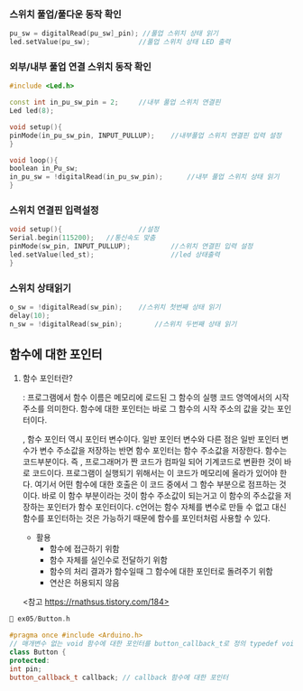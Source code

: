 ### 스위치 풀업/풀다운 동작 확인

~~~ c++
pu_sw = digitalRead(pu_sw]_pin); //풀업 스위치 상태 읽기
led.setValue(pu_sw);			//풀업 스위치 상태 LED 출력
~~~

### 외부/내부 풀업 연결 스위치 동작 확인

~~~ c++
#include <Led.h>

const int in_pu_sw_pin = 2;		//내부 풀업 스위치 연결핀
Led led(8);

void setup(){
pinMode(in_pu_sw_pin, INPUT_PULLUP);	//내부풀업 스위치 연결핀 입력 설정
}

void loop(){
boolean in_Pu_sw;
in_pu_sw = !digitalRead(in_pu_sw_pin); 		//내부 풀업 스위치 상태 읽기     //(읽기는 value가 없다?)
}
~~~

### 스위치 연결핀 입력설정

~~~ c++
void setup(){					//설정
Serial.begin(115200); 	//통신속도 맞춤
pinMode(sw_pin, INPUT_PULLUP); 			//스위치 연결핀 입력 설정
led.setValue(led_st);					//led 상태출력
}	
~~~

### 스위치 상태읽기

~~~ c++
o_sw = !digitalRead(sw_pin); 	//스위치 첫번째 상태 읽기
delay(10);
n_sw = !digitalRead(sw_pin); 		//스위치 두번째 상태 읽기
~~~



## 함수에 대한 포인터

1. 함수 포인터란?

   : 프로그램에서 함수 이름은 메모리에 로드된 그 함수의 실행 코드 영역에서의 시작 주소를 의미한다. 함수에 대한 포인터는 바로 그 함수의 시작 주소의 값을 갖는 포인터이다. 

   , 함수 포인터 역시 포인터 변수이다. 일반 포인터 변수와 다른 점은 일반 포인터 변수가 변수 주소값을 저장하는 반면 함수 포인터는 함수 주소값을 저장한다. 함수는 코드부분이다. 즉 , 프로그래머가 짠 코드가 컴파일 되어 기계코드로 변환한 것이 바로 코드이다. 프로그램이 실행되기 위해서는 이 코드가 메모리에 올라가 있어야 한다. 여기서 어떤 함수에 대한 호출은 이 코드 중에서 그 함수 부분으로 점프하는 것이다. 바로 이 함수 부분이라는 것이 함수 주소값이 되는거고 이 함수의 주소값을 저장하는 포인터가 함수 포인터이다. c언어는 함수 자체를 변수로 만들 수 없고 대신 함수를 포인터하는 것은 가능하기 때문에 함수를 포인터처럼 사용할 수 있다. 

   - 활용
     - 함수에 접근하기 위함
     - 함수 자체를 실인수로 전달하기 위함
     - 함수의 처리 결과가 함수일때 그 함수에 대한 포인터로 돌려주기 위함
     - 연산은 허용되지 않음

   <참고 https://rnathsus.tistory.com/184>

~~~ c++
 ex05/Button.h
 
#pragma once #include <Arduino.h>
// 매개변수 없는 void 함수에 대한 포인터를 button_callback_t로 정의 typedef void (*button_callback_t)();
class Button {
protected:
int pin;
button_callback_t callback; // callback 함수에 대한 포인터
~~~


